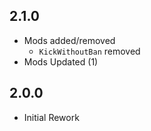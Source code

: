 ## 2.1.0
- Mods added/removed
  - `KickWithoutBan` removed
- Mods Updated (1)

## 2.0.0
- Initial Rework
